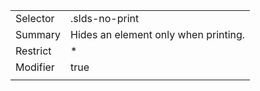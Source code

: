 
|  |  |
|-------|-------|
| Selector | .slds-no-print |
| Summary | Hides an element only when printing. |
| Restrict | * |
| Modifier | true |
|  |  |

